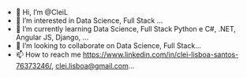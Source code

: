 - 👋 Hi, I’m @CleiL
- 👀 I’m interested in Data Science, Full Stack ...
- 🌱 I’m currently learning Data Science, Full Stack Python e C#, .NET, Angular JS, Django, ...
- 💞️ I’m looking to collaborate on  Data Science, Full Stack...
- 📫 How to reach me https://www.linkedin.com/in/clei-lisboa-santos-76373246/, clei.lisboa@gmail.com...

<!---
CleiL/CleiL is a ✨ special ✨ repository because its `README.md` (this file) appears on your GitHub profile.
You can click the Preview link to take a look at your changes.
--->
